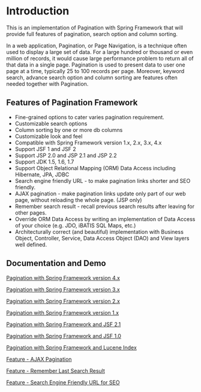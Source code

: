 Introduction
============
This is an implementation of Pagination with Spring Framework that will provide full features of pagination, search option and column sorting.

In a web application, Pagination, or Page Navigation, is a technique often used to display a large set of data. For a large hundred or thousand or even million of records, it would cause large performance problem to return all of that data in a single page. Pagination is used to present data to user one page at a time, typically 25 to 100 records per page. Moreover, keyword search, advance search option and column sorting are features often needed together with Pagination.

Features of Pagination Framework
--------------------------------
* Fine-grained options to cater varies pagination requirement.
* Customizable search options
* Column sorting by one or more db columns
* Customizable look and feel
* Compatible with Spring Framework version 1.x, 2.x, 3.x, 4.x
* Support JSF 1 and JSF 2
* Support JSP 2.0 and JSP 2.1 and JSP 2.2
* Support JDK 1.5, 1.6, 1.7
* Support Object Relational Mapping (ORM) Data Access including Hibernate, JPA, JDBC
* Search engine friendly URL - to make pagination links shorter and SEO friendly.
* AJAX pagination - make pagination links update only part of our web page, without reloading the whole page. (JSP only)
* Remember search result - recall previous search results after leaving for other pages.
* Override ORM Data Access by writing an implementation of Data Access of your choice (e.g. JDO, iBATIS SQL Maps, etc.)
* Architecturally correct (and beautiful) implementation with Business Object, Controller, Service, Data Access Object (DAO) and View layers well defined.

Documentation and Demo
-----------------------
[Pagination with Spring Framework version 4.x](http://paginationspring.blogspot.com/2014/02/pagination-with-spring-framework-4x.html)

[Pagination with Spring Framework version 3.x](http://paginationspring.blogspot.com/2014/02/pagination-with-spring-framework-3x.html)

[Pagination with Spring Framework version 2.x](http://paginationspring.blogspot.com/2014/02/pagination-with-spring-framework-2x.html)

[Pagination with Spring Framework version 1.x](http://paginationspring.blogspot.com/2014/02/pagination-with-spring-framework-1x.html)

[Pagination with Spring Framework and JSF 2.1](http://paginationspring.blogspot.com/2014/02/pagination-with-spring-framework-jsf2.html)

[Pagination with Spring Framework and JSF 1.0](http://paginationspring.blogspot.com/2014/02/pagination-with-spring-framework-jsf1.html)

[Pagination with Spring Framework and Lucene Index](http://paginationspring.blogspot.com/2014/02/pagination-with-spring-framework-lucene.html)

[Feature - AJAX Pagination](http://paginationspring.blogspot.com/2014/02/feature-ajax-pagination-with-spring.html)

[Feature - Remember Last Search Result](http://paginationspring.blogspot.com/2014/02/feature-remember-search-result.html)

[Feature - Search Engine Friendly URL for SEO](http://paginationspring.blogspot.com/2014/02/feature-search-engine-friendly-url.html)
